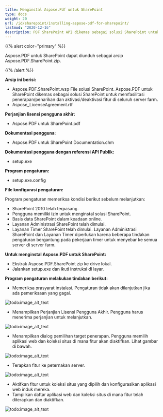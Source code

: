 ```yaml
---
title: Menginstal Aspose.Pdf untuk SharePoint
type: docs
weight: 20
url: /id/sharepoint/installing-aspose-pdf-for-sharepoint/
lastmod: "2020-12-16"
description: PDF SharePoint API dikemas sebagai solusi SharePoint untuk menyederhanakan penerapan server farm, penarikan, aktivasi, dan deaktivasi.
---
```


{{% alert color="primary" %}}

Aspose.PDF untuk SharePoint dapat diunduh sebagai arsip Aspose.PDF.SharePoint.zip.

{{% /alert %}}

**Arsip ini berisi:**

- Aspose.PDF.SharePoint.wsp
  File solusi SharePoint. Aspose.PDF untuk SharePoint dikemas sebagai solusi SharePoint untuk memfasilitasi penerapan/penarikan dan aktivasi/deaktivasi fitur di seluruh server farm.
- Aspose_LicenseAgreement.rtf

**Perjanjian lisensi pengguna akhir:**

- Aspose.PDF untuk SharePoint.pdf

**Dokumentasi pengguna:**

- Aspose.PDF untuk SharePoint Documentation.chm

**Dokumentasi pengguna dengan referensi API Publik:**

- setup.exe

**Program pengaturan:**

- setup.exe.config

**File konfigurasi pengaturan:**

Program pengaturan memeriksa kondisi berikut sebelum melanjutkan:

- SharePoint 2010 telah terpasang.
- Pengguna memiliki izin untuk menginstal solusi SharePoint.
- Basis data SharePoint dalam keadaan online.
- Layanan Administrasi SharePoint telah dimulai.
- Layanan Timer SharePoint telah dimulai. Layanan Administrasi SharePoint dan Layanan Timer diperlukan karena beberapa tindakan pengaturan bergantung pada pekerjaan timer untuk menyebar ke semua server di server farm.

**Untuk menginstal Aspose.PDF untuk SharePoint:**

- Ekstrak Aspose.PDF.SharePoint zip ke drive lokal.
- Jalankan setup.exe dan ikuti instruksi di layar.

**Program pengaturan melakukan tindakan berikut:**

- Memeriksa prasyarat instalasi. Pengaturan tidak akan dilanjutkan jika ada pemeriksaan yang gagal.

![todo:image_alt_text](installing-aspose-pdf-for-sharepoint_1.png)

- Menampilkan Perjanjian Lisensi Pengguna Akhir. Pengguna harus menerima perjanjian untuk melanjutkan.

![todo:image_alt_text](installing-aspose-pdf-for-sharepoint_2.png)

- Menampilkan dialog pemilihan target penerapan.
 Pengguna memilih aplikasi web dan koleksi situs di mana fitur akan diaktifkan. Lihat gambar di bawah.

![todo:image_alt_text](installing-aspose-pdf-for-sharepoint_3.png)



- Terapkan fitur ke peternakan server.

![todo:image_alt_text](installing-aspose-pdf-for-sharepoint_4.png)



- Aktifkan fitur untuk koleksi situs yang dipilih dan konfigurasikan aplikasi web induk mereka.
- Tampilkan daftar aplikasi web dan koleksi situs di mana fitur telah diterapkan dan diaktifkan.

![todo:image_alt_text](installing-aspose-pdf-for-sharepoint_5.png)